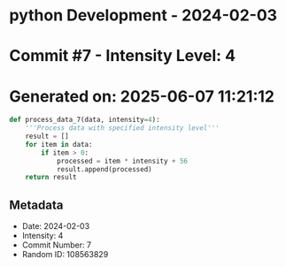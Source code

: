 ﻿# python Development - 2024-02-03
# Commit #7 - Intensity Level: 4
# Generated on: 2025-06-07 11:21:12
```python
def process_data_7(data, intensity=4):
    '''Process data with specified intensity level'''
    result = []
    for item in data:
        if item > 0:
            processed = item * intensity + 56
            result.append(processed)
    return result
```
## Metadata
- Date: 2024-02-03
- Intensity: 4
- Commit Number: 7
- Random ID: 108563829
